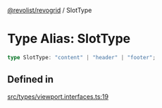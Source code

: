[@revolist/revogrid](README.md) / SlotType

# Type Alias: SlotType

```ts
type SlotType: "content" | "header" | "footer";
```

## Defined in

[src/types/viewport.interfaces.ts:19](https://github.com/revolist/revogrid/blob/ec9aef33f9c1bf72c73d96c05d2eb8650d7cd25f/src/types/viewport.interfaces.ts#L19)
